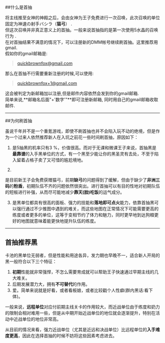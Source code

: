 ##什么是首抽

将主线推至女神的神殿之后，会由女神为王子免费进行一次召唤，此次召唤的单位固定为神速の射手バシラ（**猫弓**）
.<br/>但这次召唤并非真正意义上的首抽。一般来说首抽指的是第一次使用5水晶的召唤行为
.<br/>在对首抽结果不满意的情况下，可以注册新的DMM帐号继续刷首抽。这里推荐用gmail.<br/>假如你的gmail邮箱是:

> quickbrownfox@gmail.com
    
那么在首抽不行需要重新注册的时候,可以使用:

> quickbrownfox+1@gmail.com
    
这会被判定为新邮箱加以注册,但是邮件内容依然会发到你的gmail邮箱.<br/>简单来说,**邮箱名后面"+'数字'"**即可注册新邮箱,
同时用自己的gmail邮箱收取邮件.
***
##为何刷首抽

虽说千年并不是一个重氪游戏，即使不刷首抽也并不会陷入玩不动的绝境，但是作为一个过来人依然推荐新人在入坑之前花一些时间刷首抽，原因如下：

1. 是5抽黑的机率只有3
%，价值很高。而对于无课和微课王子来说，首抽黑是**最靠谱**的入手黑单位的方式，有一个黑至少能让你的黑圣灵有去处，不至于陷入留着占格子卖了又可惜的尴尬境地。

2. 
是目前新王子会免费获赠猫弓，前期**缺弓**的问题得到了缓解，但由于缺少了**非洲三码**的**粉盾**，初期队伍不齐的问题依然很突出。进行首抽可以有目的性地对初期队伍的短板进行补强，从而尽可能地减少**靠天(脸)吃饭**的运气成分。

3. 是黑单位都具有很高的面板、强力的技能和**落地即可点火**能力，依靠首抽黑可以强行通过不少推图中遇到的难关，而这些地图在正常情况下可能需要更高的练度或者更多的单位，这等于变相节约了体力和魅力，同时更早地到达狗粮更好的地图就意味着能更快地提升队伍的练度。

***
## 首抽推荐黑

卡池的黑单位无弱者，但是性能和用途各异，发力期也早晚不一，适合新人开局的黑一般符合以下三个特征：

1. **初期**性能就非常强悍，不怎么需要育成就可以帮助王子快速通过早期主线的几大难关。
2. 后期发展潜力大，拥有**不可替代**的作用。
3. 爱。简单来说就是好看，或者看板娘，或者比较戳个人性癖(群内黑话:看下体)。

一般来说，**远程单位**对应付前期主线关卡的作用较大，而近战单位由于练度和奶力的限制会相对难用一些，但是从中期开始近战单位的地位就会逐渐提升，特别在活动中近战单位的地位非常高。

从目前的情况来看，强力近战单位（尤其是近远和决战单位）比远程单位的**入手难度更高**，因此在选择首抽的时候不妨将这些因素考虑进去。


